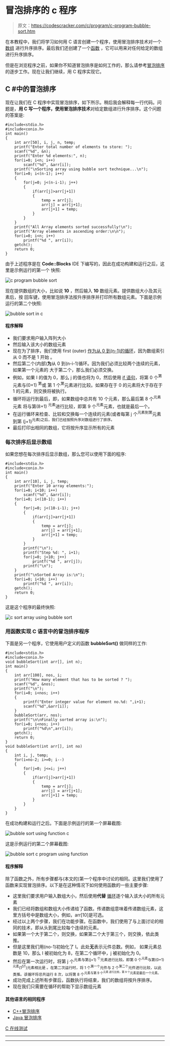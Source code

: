 # 冒泡排序的 c 程序

> 原文：<https://codescracker.com/c/program/c-program-bubble-sort.htm>

在本教程中，我们将学习如何用 C 语言创建一个程序，使用冒泡排序技术对一个[数组](/c/c-arrays.htm) 进行升序排序。最后我们还创建了一个[函数](/c/c-functions.htm) ，它可以用来对任何给定的数组进行升序排序。

但是在浏览程序之前，如果你不知道冒泡排序是如何工作的，那么请参考[冒泡排序](/computer-fundamental/bubble-sort.htm)的逐步工作。现在让我们继续，用 C 程序实现它。

## C #中的冒泡排序

现在让我们在 C 程序中实现冒泡排序，如下所示。稍后我会解释每一行代码。问题是，**用 C 写一个程序，使用冒泡排序技术**对给定数组进行升序排序。这个问题的答案是:

```
#include<stdio.h>
#include<conio.h>
int main()
{
    int arr[50], i, j, n, temp;
    printf("Enter total number of elements to store: ");
    scanf("%d", &n);
    printf("Enter %d elements:", n);
    for(i=0; i<n; i++)
        scanf("%d", &arr[i]);
    printf("\nSorting array using bubble sort technique...\n");
    for(i=0; i<(n-1); i++)
    {
        for(j=0; j<(n-i-1); j++)
        {
            if(arr[j]>arr[j+1])
            {
                temp = arr[j];
                arr[j] = arr[j+1];
                arr[j+1] = temp;
            }
        }
    }
    printf("All Array elements sorted successfully!\n");
    printf("Array elements in ascending order:\n\n");
    for(i=0; i<n; i++)
        printf("%d ", arr[i]);
    getch();
    return 0;
}
```

由于上述程序是在 **Code::Blocks** IDE 下编写的，因此在成功构建和运行之后，这里是示例运行的第一个 快照:

![c program bubble sort](img/7dc4a7086f9015119ad2b3f07b0c3792.png)

现在提供数组的大小，比如说 **10** ，然后输入 **10** 数组元素。提供数组大小及其元素后，按 回车键，使用冒泡排序法按升序排序并打印所有数组元素。下面是示例运行的第二个快照:

![bubble sort in c](img/7c2e72d2bd22126710d546917afe4b4e.png)

#### 程序解释

*   我们要求用户输入阵列大小
*   然后输入该大小的数组元素
*   现在为了排序，我们使用 first (outer) [作为从 0 到(n-1)的循环](/c/c-for-loop.htm)，因为数组索引从 0 而不是 1 开始 。
*   然后第二个(内部)**为**从 0 到(n-i-1)循环。因为我们必须比较两个连续的元素，如果第一个元素的 大于第二个，那么我们必须交换。
*   例如，如果 I 的值为 0，那么 j 的值也将为 0，然后使用 [if 语句](/c/c-if-statement.htm)，将第 0 个<sup>第</sup>元素与(0+1) <sup>第</sup>或 第 1 个<sup>第</sup>元素进行比较。如果存在于 0 的元素将大于存在于 1 的元素，则交换将被执行。
*   循环将运行到最后，即，如果数组中总共有 10 个元素，那么最后第 8 个<sup>元素</sup>元素 将与第(8+1) <sup>元素</sup>进行比较，即第 9 个<sup>元素</sup>元素，也就是最后一个。
*   在运行循环来检查、比较和交换每一个连续的元素(或者每第 j 个<sup>元素到第</sup>元素到第 (j+1)<sup>元素)之后，我们已经按照升序对数组进行了排序。</sup>
*   最后打印出相同的数组，它将按升序显示所有的元素

### 每次排序后显示数组

如果您想在每次排序后显示数组，那么您可以使用下面的程序:

```
#include<stdio.h>
#include<conio.h>
int main()
{
    int arr[10], i, j, temp;
    printf("Enter 10 array elements:");
    for(i=0; i<10; i++)
        scanf("%d", &arr[i]);
    for(i=0; i<(10-1); i++)
    {
        for(j=0; j<(10-i-1); j++)
        {
            if(arr[j]>arr[j+1])
            {
                temp = arr[j];
                arr[j] = arr[j+1];
                arr[j+1] = temp;
            }
        }
        printf("\n");
        printf("Step %d: ", i+1);
        for(j=0; j<10; j++)
            printf("%d ", arr[j]);
        printf("\n");
    }
    printf("\nSorted Array is:\n");
    for(i=0; i<10; i++)
        printf("%d ", arr[i]);
    getch();
    return 0;
}
```

这是这个程序的最终快照:

![c sort array using bubble sort](img/40232c178ddb1d5628daf24ebb5f543a.png)

### 用函数实现 C 语言中的冒泡排序程序

下面是另一个程序，它使用用户定义的函数 **bubbleSort()** 做同样的工作:

```
#include<stdio.h>
#include<conio.h>
void bubbleSort(int arr[], int n);
int main()
{
    int arr[100], nos, i;
    printf("How many element that has to be sorted ? ");
    scanf("%d", &nos);
    printf("\n");
    for(i=0; i<nos; i++)
    {
        printf("Enter integer value for element no.%d: ",i+1);
        scanf("%d",&arr[i]);
    }
    bubbleSort(arr, nos);
    printf("\n\nFinally sorted array is:\n");
    for(i=0; i<nos; i++)
        printf("%d\n",arr[i]);
    getch();
    return 0;
}
void bubbleSort(int arr[], int no)
{
    int i, j, temp;
    for(i=no-2; i>=0; i--)
    {
        for(j=0; j<=i; j++)
        {
            if(arr[j]>arr[j+1])
            {
                temp = arr[j];
                arr[j] = arr[j+1];
                arr[j+1] = temp;
            }
        }
    }
}
```

在成功构建和运行之后。下面是示例运行的第一个屏幕截图:

![bubble sort using function c](img/046994aa7685e0fe98d80baf1f24c2ab.png)

这是示例运行的第二个屏幕截图:

![bubble sort c program using function](img/c1cc0e014ed8bde5511c485c9045cf04.png)

#### 程序解释

除了函数之外，所有步骤都与(本文的)第一个程序中讨论的相同。这里我们使用了函数来实现冒泡排序。以下是在这种情况下如何使用函数的一些主要步骤:

*   这里我们要求用户输入数组大小，然后使用**代替** [循环](/c/c-loops.htm)逐个输入该大小的所有元素
*   我们已经将数组和数组大小传递给了函数。传递数组意味着传递数组元素，这里方括号中是数组大小，例如，arr[10]是可选。
*   经过以上两个步骤，我们在功能步骤。在函数中，我们使用了与上面讨论的相同的技术，即从头到尾比较每个连续的元素。
*   如果第一个大于第二个，则交换，如果第二个大于第三个，则交换，依此类推。
*   但是这里我们用(no-1)初始化了 I。此处**无**表示元件总数。例如， 如果元素总数是 10，那么 I 被初始化为 8，在第二个循环中，j 被初始化为 0。
*   然后在第一次运行时，将第 j 个<sup>元素与第(j+1) <sup>个</sup>元素进行比较。即第 0 个<sup>元素</sup>与第(0+1) <sup>元素</sup>(1<sup>ST</sup>)元素相比是 。在第二次运行时，将 1 个<sup>第一个</sup>元件与 2 个<sup>第二个</sup>元件进行比较，以此类推。该循环将总共运行 8 次，以将第 8 个<sup>元素与第 9 个<sup>元素 进行比较，第 9 个</sup>元素是最后一个元素。</sup></sup>
*   成功完成上述所有步骤后，函数执行将结束，我们的数组将按升序排序。
*   现在我们只需要在循环的帮助下显示数组元素

#### 其他语言的相同程序

*   [C++冒泡排序](/cpp/program/cpp-program-bubble-sort.htm)
*   [Java 冒泡排序](/java/program/java-program-bubble-sort.htm)

[C 在线测试](/exam/showtest.php?subid=2)

* * *

* * *